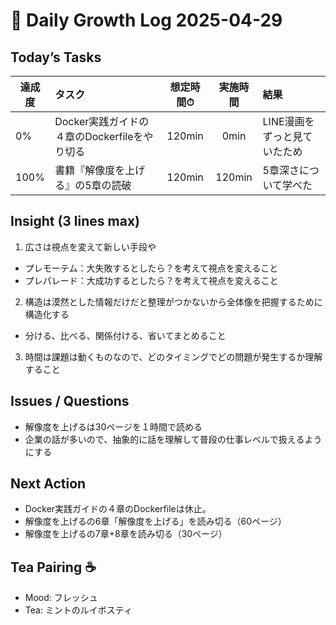 # 📓 Daily Growth Log 2025-04-29
## Today’s Tasks  
| 達成度 | タスク | 想定時間⏱ | 実施時間 | 結果 |
| ------- | :------ | :------: | :------: | :------ |
| 0% | Docker実践ガイドの４章のDockerfileをやり切る | 120min | 0min | LINE漫画をずっと見ていたため |
| 100% | 書籍『解像度を上げる』の5章の読破 | 120min | 120min | 5章深さについて学べた |

## Insight (3 lines max)  
1. 広さは視点を変えて新しい手段や
  - プレモーテム：大失敗するとしたら？を考えて視点を変えること
  - プレパレード：大成功するとしたら？を考えて視点を変えること
2. 構造は漠然とした情報だけだと整理がつかないから全体像を把握するために構造化する
  - 分ける、比べる、関係付ける、省いてまとめること
3. 時間は課題は動くものなので、どのタイミングでどの問題が発生するか理解すること

## Issues / Questions  
- 解像度を上げるは30ページを１時間で読める
- 企業の話が多いので、抽象的に話を理解して普段の仕事レベルで扱えるようにする

## Next Action  
- Docker実践ガイドの４章のDockerfileは休止。
- 解像度を上げるの6章「解像度を上げる」を読み切る（60ページ）
- 解像度を上げるの7章+8章を読み切る（30ページ）

## Tea Pairing ☕️  
- Mood: フレッシュ
- Tea: ミントのルイボスティ